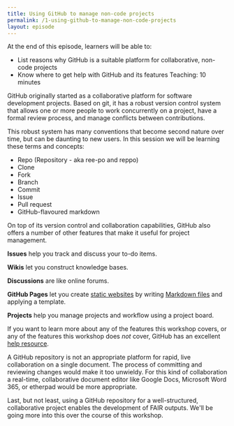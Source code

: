 ```yaml
---
title: Using GitHub to manage non-code projects
permalink: /1-using-github-to-manage-non-code-projects
layout: episode
---
```


At the end of this episode, learners will be able to:
* List reasons why GitHub is a suitable platform for collaborative, non-code projects
* Know where to get help with GitHub and its features
Teaching: 10 minutes

GitHub originally started as a collaborative platform for software development projects. Based on git, it has a robust version control system that allows one or more people to work concurrently on a project, have a formal review process, and manage conflicts between contributions.

This robust system has many conventions that become second nature over time, but can be daunting to new users. In this session we will be learning these terms and concepts:

* Repo (Repository - aka ree-po and reppo)
* Clone
* Fork
* Branch
* Commit
* Issue
* Pull request
* GitHub-flavoured markdown

On top of its version control and collaboration capabilities, GitHub also offers a number of other features that make it useful for project management.

**Issues** help you track and discuss your to-do items.

**Wikis** let you construct knowledge bases.

**Discussions** are like online forums.

**GitHub Pages** let you create [static websites](https://au-research.github.io/github-training/) by writing [Markdown files](https://github.com/au-research/github-training) and applying a template.

**Projects** help you manage projects and workflow using a project board.

If you want to learn more about any of the features this workshop covers, or any of the features this workshop does *not* cover, GitHub has an excellent [help resource](https://docs.github.com/en).

A GitHub repository is not an appropriate platform for rapid, live collaboration on a single document. The process of committing and reviewing changes would make it too unwieldy. For this kind of collaboration a real-time, collaborative document editor like Google Docs, Microsoft Word 365, or etherpad would be more appropriate.

Last, but not least, using a GitHub repository for a well-structured, collaborative project enables the development of FAIR outputs. We'll be going more into this over the course of this workshop.
